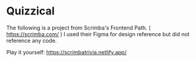 # Quizzical
The following is a project from Scrimba's Frontend Path. ( https://scrimba.com/ ) I used their Figma for design reference but did not reference any code. 

Play it yourself: https://scrimbatrivia.netlify.app/

